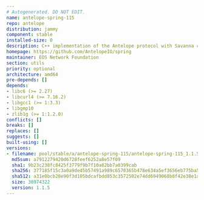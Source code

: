 ```yaml
---
# Autogenerated. DO NOT EDIT.
name: antelope-spring-115
repo: antelope
distribution: jammy
component: stable
installed-size: 0
description: C++ implementation of the Antelope protocol with Savanna consensus
homepage: https://github.com/AntelopeIO/spring
maintainer: EOS Network Foundation
section: utils
priority: optional
architecture: amd64
pre-depends: []
depends:
- libc6 (>= 2.27)
- libcurl4 (>= 7.16.2)
- libgcc1 (>= 1:3.3)
- libgmp10
- zlib1g (>= 1:1.2.0)
conflicts: []
breaks: []
replaces: []
suggests: []
built-using: []
versions:
- filename: pool/stable/a/antelope-spring-115/antelope-spring-115_1.1.5-ubuntu-22.04_amd64.deb
  md5sum: a7912279420d6728feef6252a8e57f09
  sha1: 9b23c238fc8425f3779f9b7f10a82bb7a0399cab
  sha256: 377185f15c3a0a9ded5b57491a989c6570365b478e634a5ef3656eb775ba573c
  sha512: a31e0bcb20e90f3d105bdcafbdd853c3572502e74dd6949068b8f42e38e1a7b37ccb36770762c0f48c02186f60f1a89b671d70a45515ad0e662e9ab2df4fdc0b
  size: 38974322
  version: 1.1.5
---
```

